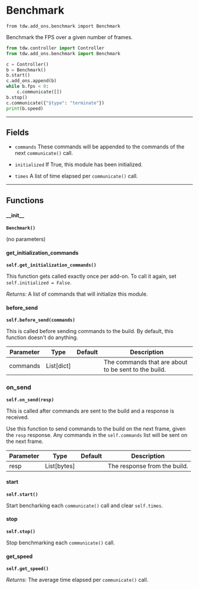 # Benchmark

`from tdw.add_ons.benchmark import Benchmark`

Benchmark the FPS over a given number of frames.

```python
from tdw.controller import Controller
from tdw.add_ons.benchmark import Benchmark

c = Controller()
b = Benchmark()
b.start()
c.add_ons.append(b)
while b.fps < 0:
    c.communicate([])
b.stop()
c.communicate({"$type": "terminate"})
print(b.speed)
```

***

## Fields

- `commands` These commands will be appended to the commands of the next `communicate()` call.

- `initialized` If True, this module has been initialized.

- `times` A list of time elapsed per `communicate()` call.

***

## Functions

#### \_\_init\_\_

**`Benchmark()`**

(no parameters)

#### get_initialization_commands

**`self.get_initialization_commands()`**

This function gets called exactly once per add-on. To call it again, set `self.initialized = False`.

_Returns:_  A list of commands that will initialize this module.

#### before_send

**`self.before_send(commands)`**

This is called before sending commands to the build. By default, this function doesn't do anything.

| Parameter | Type | Default | Description |
| --- | --- | --- | --- |
| commands |  List[dict] |  | The commands that are about to be sent to the build. |

### on_send

**`self.on_send(resp)`**

This is called after commands are sent to the build and a response is received.

Use this function to send commands to the build on the next frame, given the `resp` response.
Any commands in the `self.commands` list will be sent on the next frame.

| Parameter | Type | Default | Description |
| --- | --- | --- | --- |
| resp |  List[bytes] |  | The response from the build. |

#### start

**`self.start()`**

Start bencharking each `communicate()` call and clear `self.times`.

#### stop

**`self.stop()`**

Stop benchmarking each `communicate()` call.

#### get_speed

**`self.get_speed()`**

_Returns:_  The average time elapsed per `communicate()` call.

